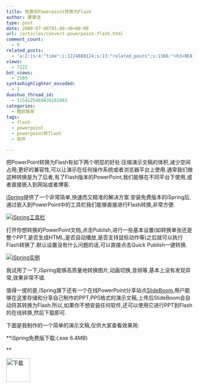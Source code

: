 ```yaml
---
title: 免费将Powerpoint转换为Flash
author: 摩摩诘
type: post
date: 2008-07-06T01:00:40+00:00
url: /articles/convert-powerpoint-flash.html
comment_count:
  - 5
related_posts:
  - 'a:2:{s:4:"time";i:1224888124;s:13:"related_posts";s:1366:"<h3>相关日志</h3><ul class="related_post"><li><a href="http://www.digglife.cn/articles/free-clipboard-manager-clipx.html" title="小巧的Windows剪切板管理器:ClipX">小巧的Windows剪切板管理器:ClipX</a></li><li><a href="http://www.digglife.cn/articles/registry-searcher-editor-regscanner.html" title="免费好用的Windows注册表搜索编辑工具RegScanner">免费好用的Windows注册表搜索编辑工具RegScanner</a></li><li><a href="http://www.digglife.cn/articles/freeware-burner.html" title="7款替代Nero的免费CD/DVD刻录软件下载">7款替代Nero的免费CD/DVD刻录软件下载</a></li><li><a href="http://www.digglife.cn/articles/faster-copy-windows.html" title="加快Windows下的文件复制速度:TeraCopy">加快Windows下的文件复制速度:TeraCopy</a></li><li><a href="http://www.digglife.cn/articles/ppc-freeware-download.html" title="PPC,Windows Mobile手机免费软件下载网站:PPC Freeware">PPC,Windows Mobile手机免费软件下载网站:PPC Freeware</a></li><li><a href="http://www.digglife.cn/articles/task-killer.html" title="Task Killer:快速结束Windows进程">Task Killer:快速结束Windows进程</a></li><li><a href="http://www.digglife.cn/articles/poster-forge.html" title="酷软推荐:免费的海报制作软件Poster Forge">酷软推荐:免费的海报制作软件Poster Forge</a></li></ul>";}'
views:
  - 7122
bot_views:
  - 2589
syntaxhighlighter_encoded:
  - 1
duoshuo_thread_id:
  - 1154125469839262083
categories:
  - 酷软推荐
tags:
  - flash
  - powerpoint
  - powerpoint转flash
  - 软件

---
```

把PowerPoint转换为Flash有如下两个明显的好处:压缩演示文稿的体积,减少空间占用;更好的兼容性,可以让演示在任何操作系统或者浏览器平台上使用.通常我们做这种转换是为了后者,有了Flash版本的PowerPoint,我们能够在不同平台下使用,或者直接嵌入到网站或者博客.

<!--more-->

<a title="iSpring:PowerPoint转Flash软件免费版" href="http://www.ispringsolutions.com/products/ispring_free.html" target="_blank">iSpring</a>提供了一个非常简单,快速而又精准的解决方案.安装免费版本的iSpring后,通过嵌入到PowerPoint中的工具栏我们能够直接进行Flash转换,非常方便.
  
[![iSpring工具栏][1]][2]

打开你想转换的PowerPoint文档,点击Publish,进行一些基本设置(如转换单张还是整个PPT,是否生成HTML,是否自动播放,是否支持鼠标动作等)之后就可以执行Flash转换了.默认设置没有什么问题的话,可以直接点击Quick Publish一键转换.

[![iSpring实例][3]][4]

我试用了一下,iSpring能够高质量地转换图片,动画切换,音频等,基本上没有发现异常,效果非常不错.

值得一提的是,iSpring旗下还有一个在线PowerPoint分享站点[SlideBoom][5],用户能够在这里存储和分享自己制作的PPT,PPS格式的演示文稿,上传后SlideBoom会自动将其转换为Flash.所以,如果你不想安装任何软件,还可以使用它进行PPT到Flash的在线转换,然后下载即可.

下面是我制作的一个简单的演示文稿,仅供大家查看效果用:



**iSpring免费版下载:(.exe 6.4MB)
  
** 

<a title="免费Powerpoint转Flash软件iSpring下载" href="http://www.ispringsolutions.com/download/ispring_free_3_2.exe" target="_self"><img class="alignnone size-full wp-image-2565" title="下载图标" src="https://www.digglife.net/wp-content/uploads/2008/07/download.gif" alt="下载" width="64" height="64" /></a>

 [1]: https://www.digglife.net/wp-content/uploads/archive/iSpring-toolbar.jpg
 [2]: http://picasaweb.google.co.uk/digglifeshow/oCzYfC/photo#5219618298442801090
 [3]: https://www.digglife.net/wp-content/uploads/archive/ispring-demo.jpg
 [4]: http://picasaweb.google.co.uk/digglifeshow/oCzYfC/photo#5219617683227774514
 [5]: http://www.slideboom.com/ "SlideBoom Powerpoint上传分享"
